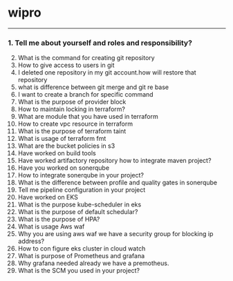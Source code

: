 # wipro
---------------------------------------------------------------
### 1. Tell me about yourself and roles and responsibility?

2. What is the command for creating git repository 
3. How to give access to users in git
4. I deleted one repository in my git account.how will restore that repository 
5. what is difference between git merge and git re base
6. I want to create a branch for specific command
7. What is the purpose of provider block
8. How to maintain locking in terraform?
9.  What are module that you have used in terraform
10. How to create vpc resource in terraform
11. What is the purpose of terraform taint
12. What is usage of terraform fmt
13. What are the bucket policies in s3
14. Have worked on build tools
15. Have worked artifactory repository how to integrate maven project?
16. Have you worked on sonerqube 
17. How to integrate sonerqube in your project?
18. What is the difference between profile and quality gates in sonerqube
19. Tell me pipeline configuration in your project
20. Have worked on EKS 
21. What is the purpose kube-scheduler in eks
22. What is the purpose of default schedular?
23. What is the purpose of HPA?
24. What is usage Aws waf
25. Why you are using aws waf we have a security group for blocking ip address?
26. How to con figure eks cluster in cloud watch
27. What is purpose of Prometheus and grafana
28. Why grafana needed already we have a premotheus.
29. What is the SCM you used in your project?